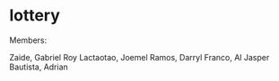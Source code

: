 # lottery

Members:

Zaide, Gabriel Roy
Lactaotao, Joemel
Ramos, Darryl
Franco, Al Jasper
Bautista, Adrian
